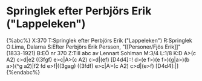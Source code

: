 # Springlek efter Perbjörs Erik ("Lappeleken")

{%abc%}
X:370
T:Springlek efter Perbjörs Erik ("Lappeleken")
R:Springlek
O:Lima, Dalarna
S:Efter Perbjörs Erik Persson, "[[Personer/Fjös Erik]]" (1833-1921)
B:EÖ nr 370
Z:Till abc av Lennart Sohlman
M:3/4
L:1/8
K:D
A>(c A2) c>d|e2 ((3fgf) e>c|A>(c A2) c>d|(ef) [D4d4]::!
d>(e f>)(e f>)(g|a>)(b a>)(^g a2)|f2 fd e>f|((3gag) ((3fdf) e>c|A>(c A2) c>d|(e>f) [D4d4]:|]
{%endabc%}

